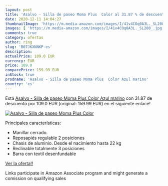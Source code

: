```yaml
---
layout: post
title: 'Asalvo - Silla de paseo Moma Plus  Color al 31.87 % de descuento'
date: 2020-12-11 14:04:27
thumbnailImage: 'https://m.media-amazon.com/images/I/41v4COq0A3L._SL200_.jpg'
images: [ 'https://m.media-amazon.com/images/I/41v4COq0A3L._SL200_.jpg' ]
comments: true
category: ofertas
author: ring
slug: 'B07JKXNNKP-es'
description:
actualPrice: 109.0 EUR
currency: EUR
price: 109.0
comparePrice: 159.99 EUR
inStock: true
prodname: 'Asalvo - Silla de paseo Moma Plus  Color Azul marino'
country: 'es'
---
```


Está [Asalvo - Silla de paseo Moma Plus  Color Azul marino](https://www.amazon.es/dp/B07JKXNNKP/?tag=tolees-21) con 31.87 de descuento por 109.0 EUR (original: 159.99 EUR) en el siguiente enlace!

[![Asalvo - Silla de paseo Moma Plus  Color](https://m.media-amazon.com/images/I/41v4COq0A3L._SL200_.jpg)](https://www.amazon.es/dp/B07JKXNNKP/?tag=tolees-21)

Principales características:

- Manillar cerrado.
- Reposapiés regulable 2 posiciones
- Chasis de aluminio. Desde el nacimiento hasta 22 kg
- Reclinable totalmente 3 posiciones
- Barra con textil desenfundable

[Ver la oferta!!](https://www.amazon.es/dp/B07JKXNNKP/?tag=tolees-21)

Links participate in Amazon Associate program and might generate a comission on qualifying sales


